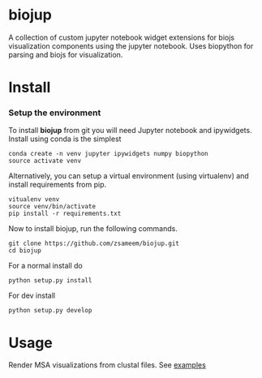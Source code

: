 # biojup
A collection of custom jupyter notebook widget extensions for biojs visualization components using the jupyter notebook. Uses biopython for parsing and biojs for visualization.

# Install

### Setup the environment
To install __biojup__ from git you will need Jupyter notebook and ipywidgets. Install using conda is the simplest

```
conda create -n venv jupyter ipywidgets numpy biopython
source activate venv
```
Alternatively, you can setup a virtual environment (using virtualenv) and install requirements from pip.
```
vitualenv venv
source venv/bin/activate
pip install -r requirements.txt
```
Now to install biojup, run the following commands.
```
git clone https://github.com/zsameem/biojup.git
cd biojup
```
For a normal install do
```
python setup.py install
```
For dev install
```
python setup.py develop
```

# Usage
Render MSA visualizations from clustal files. See [examples](https://github.com/zsameem/biojup/tree/master/biojup/examples)
